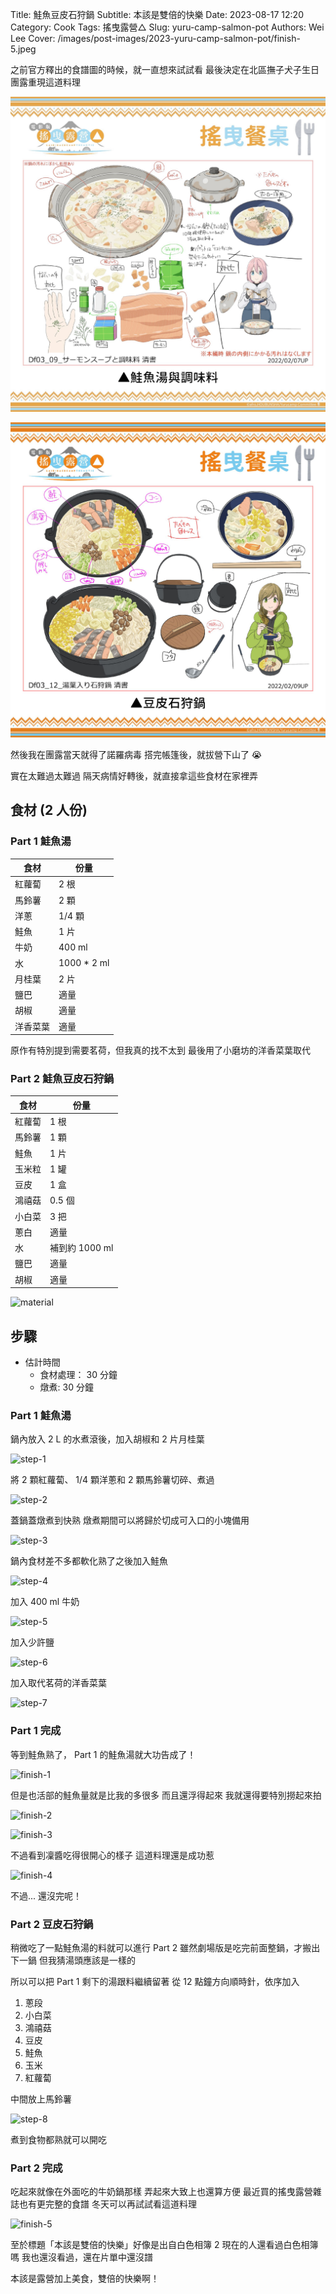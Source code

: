 Title: 鮭魚豆皮石狩鍋
Subtitle: 本該是雙倍的快樂
Date: 2023-08-17 12:20
Category: Cook
Tags: 搖曳露營△
Slug: yuru-camp-salmon-pot
Authors: Wei Lee
Cover: /images/post-images/2023-yuru-camp-salmon-pot/finish-5.jpeg

之前官方釋出的食譜圖的時候，就一直想來試試看
最後決定在北區撫子犬子生日團露重現這道料理

<!--more-->

![鮭魚湯](/images/post-images/2023-yuru-camp-salmon-pot/recipe.jpg)

![豆皮石狩鍋](/images/post-images/2023-yuru-camp-salmon-pot/recipe-2.jpg)

然後我在團露當天就得了諾羅病毒
搭完帳篷後，就拔營下山了 😭

實在太難過太難過
隔天病情好轉後，就直接拿這些食材在家裡弄

## 食材 (2 人份)

### Part 1 鮭魚湯
| 食材 | 份量 |
|---|---|
| 紅蘿蔔 | 2 根|
| 馬鈴薯 | 2 顆 |
| 洋蔥 | 1/4 顆 |
| 鮭魚 | 1 片 |
| 牛奶 | 400 ml |
| 水 | 1000 * 2 ml |
| 月桂葉 | 2 片 |
| 鹽巴 | 適量 |
| 胡椒 | 適量 |
| 洋香菜葉 | 適量 |

原作有特別提到需要茗荷，但我真的找不太到
最後用了小磨坊的洋香菜葉取代

### Part 2 鮭魚豆皮石狩鍋

| 食材 | 份量 |
|---|---|
| 紅蘿蔔 | 1 根|
| 馬鈴薯 | 1 顆 |
| 鮭魚 | 1 片 |
| 玉米粒 | 1 罐 |
| 豆皮 | 1 盒 |
| 鴻禧菇 | 0.5 個|
| 小白菜 | 3 把 |
| 蔥白 | 適量 |
| 水 | 補到約 1000 ml |
| 鹽巴 | 適量 |
| 胡椒 | 適量 |

![material](/images/post-images/2023-yuru-camp-salmon-pot/material.jpeg)

## 步驟
* 估計時間
    * 食材處理： 30 分鐘
    * 燉煮: 30 分鐘

### Part 1 鮭魚湯

鍋內放入 2 L 的水煮滾後，加入胡椒和 2 片月桂葉

![step-1](/images/post-images/2023-yuru-camp-salmon-pot/step-1.jpeg)

將 2 顆紅蘿蔔、 1/4 顆洋蔥和 2 顆馬鈴薯切碎、煮過

![step-2](/images/post-images/2023-yuru-camp-salmon-pot/step-2.jpeg)

蓋鍋蓋燉煮到快熟
燉煮期間可以將歸於切成可入口的小塊備用

![step-3](/images/post-images/2023-yuru-camp-salmon-pot/step-3.jpeg)

鍋內食材差不多都軟化熟了之後加入鮭魚

![step-4](/images/post-images/2023-yuru-camp-salmon-pot/step-4.jpeg)

加入 400 ml 牛奶

![step-5](/images/post-images/2023-yuru-camp-salmon-pot/step-5.jpeg)

加入少許鹽

![step-6](/images/post-images/2023-yuru-camp-salmon-pot/step-6.jpeg)

加入取代茗荷的洋香菜葉

![step-7](/images/post-images/2023-yuru-camp-salmon-pot/step-7.jpeg)

### Part 1 完成
等到鮭魚熟了， Part 1 的鮭魚湯就大功告成了！

![finish-1](/images/post-images/2023-yuru-camp-salmon-pot/finish-1.jpeg)


但是也活部的鮭魚量就是比我的多很多
而且還浮得起來
我就還得要特別撈起來拍

![finish-2](/images/post-images/2023-yuru-camp-salmon-pot/finish-2.jpeg)

![finish-3](/images/post-images/2023-yuru-camp-salmon-pot/finish-3.jpeg)

不過看到凜醬吃得很開心的樣子
這道料理還是成功惹

![finish-4](/images/post-images/2023-yuru-camp-salmon-pot/finish-4.jpeg)


不過...
還沒完呢！

### Part 2 豆皮石狩鍋

稍微吃了一點鮭魚湯的料就可以進行 Part 2
雖然劇場版是吃完前面整鍋，才搬出下一鍋
但我猜湯頭應該是一樣的

所以可以把 Part 1 剩下的湯跟料繼續留著
從 12 點鐘方向順時針，依序加入

1. 蔥段
2. 小白菜
3. 鴻禧菇
4. 豆皮
5. 鮭魚
6. 玉米
7. 紅蘿蔔

中間放上馬鈴薯

![step-8](/images/post-images/2023-yuru-camp-salmon-pot/step-8.jpeg)

煮到食物都熟就可以開吃

### Part 2 完成

吃起來就像在外面吃的牛奶鍋那樣
弄起來大致上也還算方便
最近買的搖曳露營雜誌也有更完整的食譜
冬天可以再試試看這道料理

![finish-5](/images/post-images/2023-yuru-camp-salmon-pot/finish-5.jpeg)

至於標題「本該是雙倍的快樂」好像是出自白色相簿 2
現在的人還看過白色相簿嗎
我也還沒看過，還在片單中還沒譜

本該是露營加上美食，雙倍的快樂啊！
